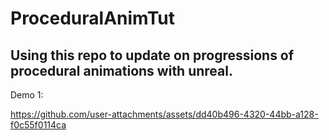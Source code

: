# ProceduralAnimTut


## Using this repo to update on progressions of procedural animations with unreal.

Demo 1:



https://github.com/user-attachments/assets/dd40b496-4320-44bb-a128-f0c55f0114ca

